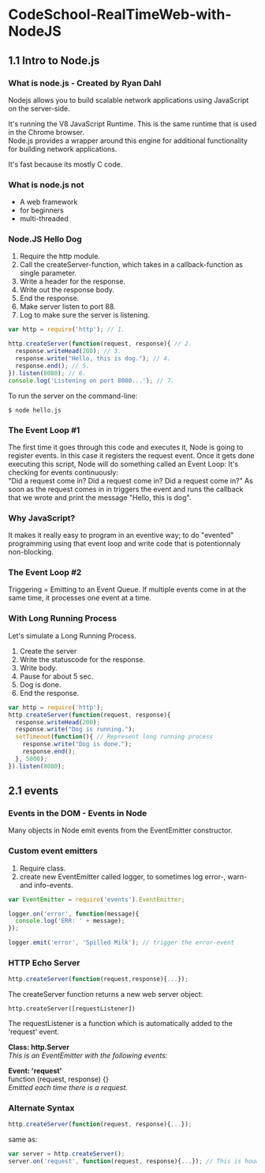 # CodeSchool-RealTimeWeb-with-NodeJS

## 1.1 Intro to Node.js

### What is node.js - Created by Ryan Dahl
Nodejs allows you to build scalable network applications using JavaScript on the server-side.

It's running the V8 JavaScript Runtime. This is the same runtime that is used in the Chrome browser.  
Node.js provides a wrapper around this engine for additional functionality for building network applications.

It's fast because its mostly C code.

### What is node.js not
- A web framework
- for beginners
- multi-threaded

### Node.JS Hello Dog

1. Require the http module.
2. Call the createServer-function, which takes in a callback-function as single parameter.
3. Write a header for the response.
4. Write out the response body.
5. End the response.
6. Make server listen to port 88.
7. Log to make sure the server is listening.

```js
var http = require('http'); // 1.

http.createServer(function(request, response){ // 2.
  response.writeHead(200); // 3.
  response.write("Hello, this is dog."); // 4.
  response.end(); // 5.
}).listen(8080); // 6.
console.log('Listening on port 8080...'); // 7.
```

To run the server on the command-line:
```
$ node hello.js
```

### The Event Loop #1
The first time it goes through this code and executes it, Node is going to register events. In this case it registers the request event. Once it gets done executing this script, Node will do something called an Event Loop:
It's checking for events continuously:  
"Did a request come in? Did a request come in? Did a request come in?"
As soon as the request comes in in triggers the event and runs the callback that we wrote and print the message "Hello, this is dog".

### Why JavaScript?
It makes it really easy to program in an eventive way; to do "evented" programming using that event loop and write code that is potentionnaly non-blocking.

### The Event Loop #2
Triggering = Emitting
to an Event Queue. If multiple events come in at the same time, it processes one event at a time.

### With Long Running Process
Let's simulate a Long Running Process.
1. Create the server
2. Write the statuscode for the response.
3. Write body.
4. Pause for about 5 sec.
5. Dog is done.
6. End the response.

```js
var http = require('http');
http.createServer(function(request, response){
  response.writeHead(200);
  response.write("Dog is running.");
  setTimeout(function(){ // Represent long running process
    response.write("Dog is done.");
    response.end();
  }, 5000);
}).listen(8080);
```

## 2.1 events

### Events in the DOM - Events in Node

Many objects in Node emit events from the EventEmitter constructor.

### Custom event emitters

1. Require class.
2. create new EventEmitter called logger, to sometimes log error-, warn- and info-events.

```js
var EventEmitter = require('events').EventEmitter;

logger.on('error', function(message){
  console.log('ERR: ' + message);
});

logger.emit('error', 'Spilled Milk'); // trigger the error-event
```

### HTTP Echo Server
```js
http.createServer(function(request,response){...});
```

The createServer function returns a new web server object:
```
http.createServer([requestListener])
```
The requestListener is a function which is automatically added to the 'request' event.

**Class: http.Server**  
*This is an EventEmitter with the following events:*

**Event: 'request'**  
  function (request, response) {}  
*Emitted each time there is a request.*

### Alternate Syntax
```js
http.createServer(function(request, response){...});
```
same as:
```js
var server = http.createServer();
server.on('request', function(request, response){...}); // This is houw we add event listeners
```
